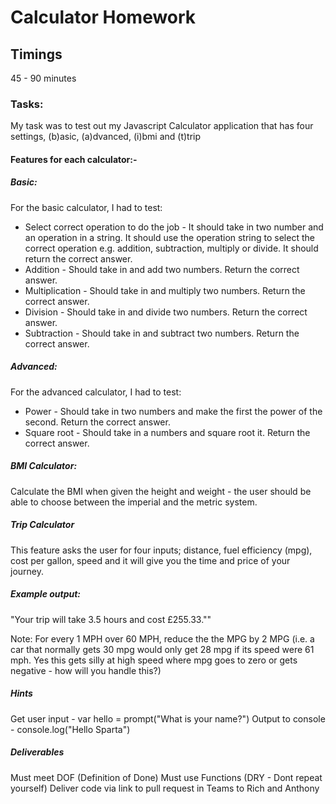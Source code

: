 # Calculator Homework
## Timings
45 - 90 minutes

### Tasks:
My task was to test out my Javascript Calculator application that has four settings, (b)asic, (a)dvanced, (i)bmi and (t)trip

#### Features for each calculator:-

##### Basic:
For the basic calculator, I had to test:
* Select correct operation to do the job - It should take in two number and an operation in a string. It should use the operation string to select the correct operation e.g. addition, subtraction, multiply or divide. It should return the correct answer.
* Addition - Should take in and add two numbers. Return the correct answer.
* Multiplication - Should take in and multiply two numbers. Return the correct answer.
* Division - Should take in and divide two numbers. Return the correct answer.
* Subtraction - Should take in and subtract two numbers. Return the correct answer.

##### Advanced:
For the advanced calculator, I had to test:
* Power - Should take in two numbers and make the first the power of the second. Return the correct answer.
* Square root - Should take in a numbers and square root it. Return the correct answer.

##### BMI Calculator:
Calculate the BMI when given the height and weight - the user should be able to choose between the imperial and the metric system.

##### Trip Calculator
This feature asks the user for four inputs; distance, fuel efficiency (mpg), cost per gallon, speed and it will give you the time and price of your journey.

##### Example output:
"Your trip will take 3.5 hours and cost £255.33.""

Note: For every 1 MPH over 60 MPH, reduce the the MPG by 2 MPG (i.e. a car that normally gets 30 mpg would only get 28 mpg if its speed were 61 mph. Yes this gets silly at high speed where mpg goes to zero or gets negative - how will you handle this?)

##### Hints
Get user input - var hello = prompt("What is your name?")
Output to console - console.log("Hello Sparta")

##### Deliverables
Must meet DOF (Definition of Done)
Must use Functions (DRY - Dont repeat yourself)
Deliver code via link to pull request in Teams to Rich and Anthony
